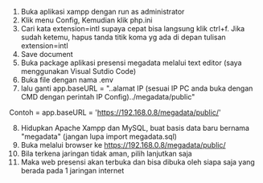 1. Buka aplikasi xampp dengan run as administrator 
2. Klik menu Config, Kemudian klik php.ini
3. Cari kata extension=intl supaya cepat bisa langsung klik ctrl+f. Jika sudah ketemu, hapus tanda titik koma yg ada di depan tulisan extension=intl 
4. Save document
5. Buka package aplikasi presensi megadata melalui text editor (saya menggunakan Visual Sutdio Code)
6. Buka file dengan nama .env 
7. lalu ganti 
app.baseURL = "..alamat IP (sesuai IP PC anda buka dengan CMD dengan perintah IP Config)../megadata/public"

Contoh =
app.baseURL = 'https://192.168.0.8/megadata/public/'

8. Hidupkan Apache Xampp dan MySQL, buat basis data baru bernama "megadata" (jangan lupa import megadata.sql)
9. Buka melalui browser ke https://192.168.0.8/megadata/public/
10. Bila terkena jaringan tidak aman, pilih lanjutkan saja
11. Maka web presensi akan terbuka dan bisa dibuka oleh siapa saja yang berada pada 1 jaringan internet
